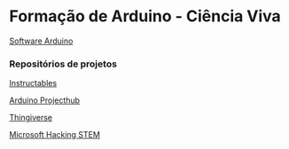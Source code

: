 # Formação de Arduino - Ciência Viva

<a href="https://www.arduino.cc/en/software">Software Arduino</a>

### Repositórios de projetos
<p><a href="https://www.instructables.com/">Instructables</a></p>
<p><a href="https://projecthub.arduino.cc/">Arduino Projecthub</a></p>
<p><a href="https://www.thingiverse.com/">Thingiverse</a></p>
<p><a href="https://learn.microsoft.com/en-us/training/educator-center/instructor-materials/hacking-stem">Microsoft Hacking STEM</a></p>





